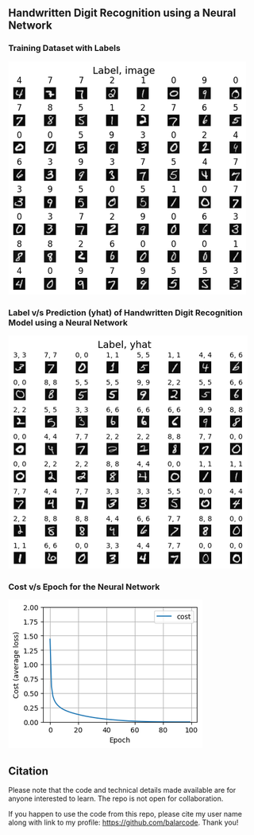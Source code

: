 ## Handwritten Digit Recognition using a Neural Network

### Training Dataset with Labels

![Training Dataset](results/labeled_data.png)

### Label v/s Prediction (yhat) of Handwritten Digit Recognition Model using a Neural Network

![Model Prediction](results/prediction.png)

### Cost v/s Epoch for the Neural Network

![Cost](results/cost.png)

## Citation

Please note that the code and technical details made available are for anyone interested to learn. The repo is not open for collaboration.

If you happen to use the code from this repo, please cite my user name along with link to my profile: https://github.com/balarcode. Thank you!
